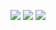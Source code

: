 
<p align="center">
    <img src="https://github-profile-trophy.vercel.app/?username=caibingcheng" />
    <img src="https://github-readme-stats.vercel.app/api?username=caibingcheng&show_icons=true&count_private=true&show_owner=true" />
    <img src="https://github-readme-stats.vercel.app/api/top-langs/?username=caibingcheng&layout=compact&hide=html,css,makefile,cmake" />
</p>

